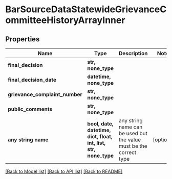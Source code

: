 # BarSourceDataStatewideGrievanceCommitteeHistoryArrayInner


## Properties
Name | Type | Description | Notes
------------ | ------------- | ------------- | -------------
**final_decision** | **str, none_type** |  | 
**final_decision_date** | **datetime, none_type** |  | 
**grievance_complaint_number** | **str, none_type** |  | 
**public_comments** | **str, none_type** |  | 
**any string name** | **bool, date, datetime, dict, float, int, list, str, none_type** | any string name can be used but the value must be the correct type | [optional]

[[Back to Model list]](../README.md#documentation-for-models) [[Back to API list]](../README.md#documentation-for-api-endpoints) [[Back to README]](../README.md)


